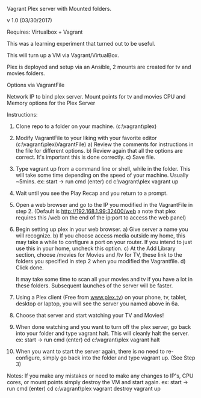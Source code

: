 Vagrant Plex server with Mounted folders.

v 1.0 (03/30/2017)

Requires: Virtualbox + Vagrant

This was a learning experiment that turned out to be useful.

This will turn up a VM via Vagrant/VirtualBox.

Plex is deployed and setup via an Ansible, 2 mounts are created for tv and movies folders.

Options via VagrantFile

Network IP to bind plex server.
Mount points for tv and movies
CPU and Memory options for the Plex Server


Instructions:

1) Clone repo to a folder on your machine. (c:\vagrant\plex)

2) Modify VagrantFile to your liking with your favorite editor (c:\vagrant\plex\VagrantFile)
   a) Review the comments for instructions in the file for different options.
   b) Review again that all the options are correct. It's important this is done correctly.
   c) Save file.

3) Type vagrant up from a command line or shell, while in the folder. This will take some time depending on the speed of your machine. Usually ~5mins.
    ex: start -> run
        cmd (enter)
        cd c:\vagrant\plex
        vagrant up

4) Wait until you see the Play Recap and you return to a prompt.

5) Open a web browser and go to the IP you modified in the VagrantFile in step 2. (Default is http://192.168.1.99:32400/web a note that plex requires this /web on the end of the ip:port to access the web panel)

6) Begin setting up plex in your web browser.
    a) Give server a name you will recognize.
    b) If you choose access media outside my home, this may take a while to configure a port on your router. If you intend to just use this in your home, uncheck this option.
    c) At the Add Library section, choose /movies for Movies and /tv for TV, these link to the folders you specified in step 2 when you modified the Vagrantfile. 
    d) Click done.
    
    It may take some time to scan all your movies and tv if you have a lot in these folders. Subsequent launches of the server will be faster.

7) Using a Plex client (Free from www.plex.tv) on your phone, tv, tablet, desktop or laptop, you will see the server you named above in 6a.

8) Choose that server and start watching your TV and Movies!

9) When done watching and you want to turn off the plex server, go back into your folder and type vagrant halt. This will cleanly halt the server.
    ex: start -> run
        cmd (enter)
        cd c:\vagrant\plex
        vagrant halt

10) When you want to start the server again, there is no need to re-configure, simply go back into the folder and type vagrant up. (See Step 3)


Notes: If you make any mistakes or need to make any changes to IP's, CPU cores, or mount points simply destroy the VM and start again.
    ex: start -> run
        cmd (enter)
        cd c:\vagrant\plex
        vagrant destroy
        vagrant up


    